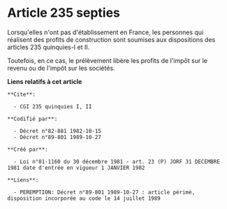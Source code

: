 # Article 235 septies

Lorsqu'elles n'ont pas d'établissement en France, les personnes qui réalisent des profits de construction sont soumises aux
dispositions des articles 235 quinquies-I et II.

Toutefois, en ce cas, le prélèvement libère les profits de l'impôt sur le revenu ou de l'impôt sur les sociétés.

**Liens relatifs à cet article**

	**Cite**:

	  - CGI 235 quinquies I, II

	**Codifié par**:

	  - Décret n°82-881 1982-10-15
	  - Décret n°89-801 1989-10-27

	**Créé par**:

	  - Loi n°81-1160 du 30 décembre 1981 - art. 23 (P) JORF 31 DECEMBRE 1981 date d'entrée en vigueur 1 JANVIER 1982

	**Liens**:

	  - PEREMPTION: Décret n°89-801 1989-10-27 : article périmé, disposition incorporée au code le 14 juillet 1989
